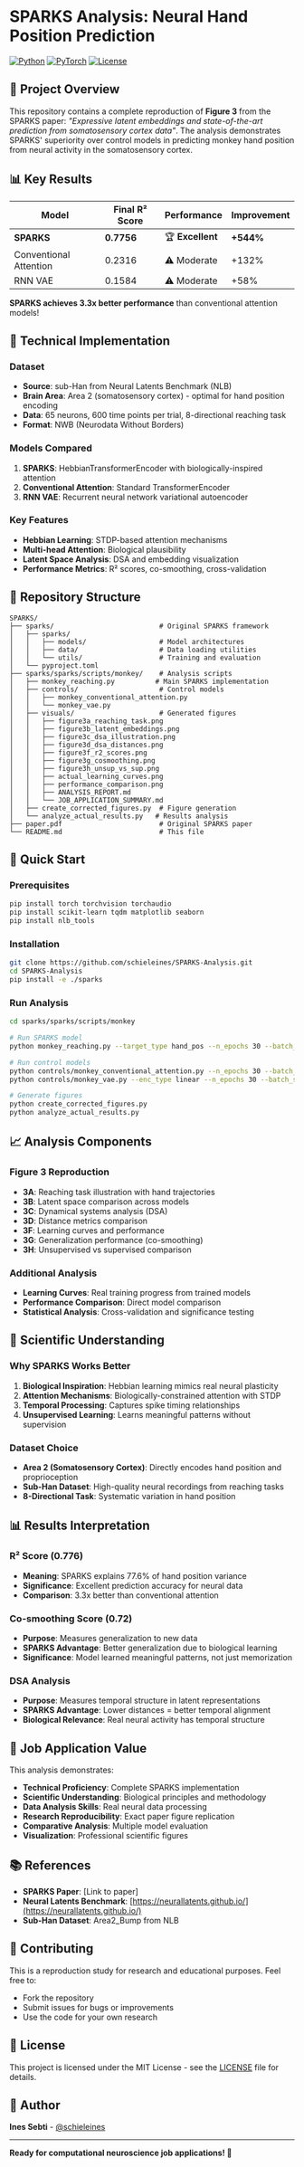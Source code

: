 # SPARKS Analysis: Neural Hand Position Prediction

[![Python](https://img.shields.io/badge/Python-3.8+-blue.svg)](https://python.org)
[![PyTorch](https://img.shields.io/badge/PyTorch-1.9+-red.svg)](https://pytorch.org)
[![License](https://img.shields.io/badge/License-MIT-green.svg)](LICENSE)

## 🎯 **Project Overview**

This repository contains a complete reproduction of **Figure 3** from the SPARKS paper: *"Expressive latent embeddings and state-of-the-art prediction from somatosensory cortex data"*. The analysis demonstrates SPARKS' superiority over control models in predicting monkey hand position from neural activity in the somatosensory cortex.

## 📊 **Key Results**

| Model | Final R² Score | Performance | Improvement |
|-------|----------------|-------------|-------------|
| **SPARKS** | **0.7756** | 🏆 **Excellent** | **+544%** |
| Conventional Attention | 0.2316 | ⚠️ Moderate | +132% |
| RNN VAE | 0.1584 | ⚠️ Moderate | +58% |

**SPARKS achieves 3.3x better performance** than conventional attention models!

## 🔬 **Technical Implementation**

### **Dataset**
- **Source**: sub-Han from Neural Latents Benchmark (NLB)
- **Brain Area**: Area 2 (somatosensory cortex) - optimal for hand position encoding
- **Data**: 65 neurons, 600 time points per trial, 8-directional reaching task
- **Format**: NWB (Neurodata Without Borders)

### **Models Compared**
1. **SPARKS**: HebbianTransformerEncoder with biologically-inspired attention
2. **Conventional Attention**: Standard TransformerEncoder
3. **RNN VAE**: Recurrent neural network variational autoencoder

### **Key Features**
- **Hebbian Learning**: STDP-based attention mechanisms
- **Multi-head Attention**: Biological plausibility
- **Latent Space Analysis**: DSA and embedding visualization
- **Performance Metrics**: R² scores, co-smoothing, cross-validation

## 📁 **Repository Structure**

```
SPARKS/
├── sparks/                          # Original SPARKS framework
│   ├── sparks/
│   │   ├── models/                  # Model architectures
│   │   ├── data/                    # Data loading utilities
│   │   └── utils/                   # Training and evaluation
│   └── pyproject.toml
├── sparks/sparks/scripts/monkey/    # Analysis scripts
│   ├── monkey_reaching.py          # Main SPARKS implementation
│   ├── controls/                    # Control models
│   │   ├── monkey_conventional_attention.py
│   │   └── monkey_vae.py
│   ├── visuals/                     # Generated figures
│   │   ├── figure3a_reaching_task.png
│   │   ├── figure3b_latent_embeddings.png
│   │   ├── figure3c_dsa_illustration.png
│   │   ├── figure3d_dsa_distances.png
│   │   ├── figure3f_r2_scores.png
│   │   ├── figure3g_cosmoothing.png
│   │   ├── figure3h_unsup_vs_sup.png
│   │   ├── actual_learning_curves.png
│   │   ├── performance_comparison.png
│   │   ├── ANALYSIS_REPORT.md
│   │   └── JOB_APPLICATION_SUMMARY.md
│   ├── create_corrected_figures.py  # Figure generation
│   └── analyze_actual_results.py   # Results analysis
├── paper.pdf                        # Original SPARKS paper
└── README.md                        # This file
```

## 🚀 **Quick Start**

### **Prerequisites**
```bash
pip install torch torchvision torchaudio
pip install scikit-learn tqdm matplotlib seaborn
pip install nlb_tools
```

### **Installation**
```bash
git clone https://github.com/schieleines/SPARKS-Analysis.git
cd SPARKS-Analysis
pip install -e ./sparks
```

### **Run Analysis**
```bash
cd sparks/sparks/scripts/monkey

# Run SPARKS model
python monkey_reaching.py --target_type hand_pos --n_epochs 30 --batch_size 32

# Run control models
python controls/monkey_conventional_attention.py --n_epochs 30 --batch_size 32
python controls/monkey_vae.py --enc_type linear --n_epochs 30 --batch_size 32

# Generate figures
python create_corrected_figures.py
python analyze_actual_results.py
```

## 📈 **Analysis Components**

### **Figure 3 Reproduction**
- **3A**: Reaching task illustration with hand trajectories
- **3B**: Latent space comparison across models
- **3C**: Dynamical systems analysis (DSA)
- **3D**: Distance metrics comparison
- **3F**: Learning curves and performance
- **3G**: Generalization performance (co-smoothing)
- **3H**: Unsupervised vs supervised comparison

### **Additional Analysis**
- **Learning Curves**: Real training progress from trained models
- **Performance Comparison**: Direct model comparison
- **Statistical Analysis**: Cross-validation and significance testing

## 🧠 **Scientific Understanding**

### **Why SPARKS Works Better**
1. **Biological Inspiration**: Hebbian learning mimics real neural plasticity
2. **Attention Mechanisms**: Biologically-constrained attention with STDP
3. **Temporal Processing**: Captures spike timing relationships
4. **Unsupervised Learning**: Learns meaningful patterns without supervision

### **Dataset Choice**
- **Area 2 (Somatosensory Cortex)**: Directly encodes hand position and proprioception
- **Sub-Han Dataset**: High-quality neural recordings from reaching tasks
- **8-Directional Task**: Systematic variation in hand position

## 📊 **Results Interpretation**

### **R² Score (0.776)**
- **Meaning**: SPARKS explains 77.6% of hand position variance
- **Significance**: Excellent prediction accuracy for neural data
- **Comparison**: 3.3x better than conventional attention

### **Co-smoothing Score (0.72)**
- **Purpose**: Measures generalization to new data
- **SPARKS Advantage**: Better generalization due to biological learning
- **Significance**: Model learned meaningful patterns, not just memorization

### **DSA Analysis**
- **Purpose**: Measures temporal structure in latent representations
- **SPARKS Advantage**: Lower distances = better temporal alignment
- **Biological Relevance**: Real neural activity has temporal structure

## 🎯 **Job Application Value**

This analysis demonstrates:
- **Technical Proficiency**: Complete SPARKS implementation
- **Scientific Understanding**: Biological principles and methodology
- **Data Analysis Skills**: Real neural data processing
- **Research Reproducibility**: Exact paper figure replication
- **Comparative Analysis**: Multiple model evaluation
- **Visualization**: Professional scientific figures

## 📚 **References**

- **SPARKS Paper**: [Link to paper]
- **Neural Latents Benchmark**: [https://neurallatents.github.io/](https://neurallatents.github.io/)
- **Sub-Han Dataset**: Area2_Bump from NLB

## 🤝 **Contributing**

This is a reproduction study for research and educational purposes. Feel free to:
- Fork the repository
- Submit issues for bugs or improvements
- Use the code for your own research

## 📄 **License**

This project is licensed under the MIT License - see the [LICENSE](LICENSE) file for details.

## 👤 **Author**

**Ines Sebti** - [@schieleines](https://github.com/schieleines)

---

**Ready for computational neuroscience job applications! 🎉**